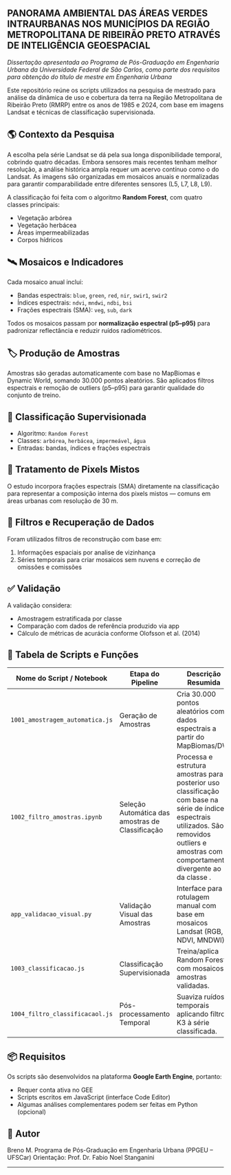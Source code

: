 ## PANORAMA AMBIENTAL DAS ÁREAS VERDES INTRAURBANAS NOS MUNICÍPIOS DA REGIÃO METROPOLITANA DE RIBEIRÃO PRETO ATRAVÉS DE INTELIGÊNCIA GEOESPACIAL

_Dissertação apresentada ao Programa de Pós-Graduação em Engenharia Urbana da Universidade Federal de São Carlos, como parte dos requisitos para obtenção do título de mestre em Engenharia Urbana_

Este repositório reúne os scripts utilizados na pesquisa de mestrado para análise da dinâmica de uso e cobertura da terra na Região Metropolitana de Ribeirão Preto (RMRP) entre os anos de 1985 e 2024, com base em imagens Landsat e técnicas de classificação supervisionada.

## 🌎 Contexto da Pesquisa

A escolha pela série Landsat se dá pela sua longa disponibilidade temporal, cobrindo quatro décadas. Embora sensores mais recentes tenham melhor resolução, a análise histórica ampla requer um acervo contínuo como o do Landsat. As imagens são organizadas em mosaicos anuais e normalizadas para garantir comparabilidade entre diferentes sensores (L5, L7, L8, L9).

A classificação foi feita com o algoritmo **Random Forest**, com quatro classes principais:
- Vegetação arbórea
- Vegetação herbácea
- Áreas impermeabilizadas
- Corpos hídricos

## 🛰️ Mosaicos e Indicadores

Cada mosaico anual inclui:

- Bandas espectrais: `blue`, `green`, `red`, `nir`, `swir1`, `swir2`
- Índices espectrais: `ndvi`, `mndwi`, `ndbi`, `bsi`
- Frações espectrais (SMA): `veg`, `sub`, `dark`

Todos os mosaicos passam por **normalização espectral (p5–p95)** para padronizar reflectância e reduzir ruídos radiométricos.

## 🏷️ Produção de Amostras

Amostras são geradas automaticamente com base no MapBiomas e Dynamic World, somando 30.000 pontos aleatórios. São aplicados filtros espectrais e remoção de outliers (p5–p95) para garantir qualidade do conjunto de treino.

## 🌳 Classificação Supervisionada

- Algoritmo: `Random Forest`
- Classes: `arbórea`, `herbácea`, `impermeável`, `água`
- Entradas: bandas, índices e frações espectrais

## 🧩 Tratamento de Pixels Mistos

O estudo incorpora frações espectrais (SMA) diretamente na classificação para representar a composição interna dos pixels mistos — comuns em áreas urbanas com resolução de 30 m.

## 🧽 Filtros e Recuperação de Dados

Foram utilizados filtros de reconstrução com base em:
1. Informações espaciais por analise de vizinhança
2. Séries temporais para criar mosaicos sem nuvens e correção de omissões e comissões

## ✅ Validação

A validação considera:
- Amostragem estratificada por classe
- Comparação com dados de referência produzido via app
- Cálculo de métricas de acurácia conforme Olofsson et al. (2014)

## 📜 Tabela de Scripts e Funções

| Nome do Script / Notebook        | Etapa do Pipeline                 | Descrição Resumida                                                                 |
|----------------------------------|-----------------------------------|-------------------------------------------------------------------------------------|
| `1001_amostragem_automatica.js`              | Geração de Amostras               | Cria 30.000 pontos aleatórios com dados espectrais a partir do MapBiomas/DW.       |
| `1002_filtro_amostras.ipynb`          | Seleção Automática das amostras de Classificação | Processa e estrutura amostras para posterior uso classificação com base na série de índices espectrais utilizados. São removidos outliers e amostras com comportamento divergente ao da classe .          |
| `app_validacao_visual.py`                | Validação Visual das Amostras     | Interface para rotulagem manual com base em mosaicos Landsat (RGB, NDVI, MNDWI).   |
| `1003_classificacao.js`        | Classificação Supervisionada      | Treina/aplica Random Forest com mosaicos e amostras validadas.                     |
| `1004_filtro_classificacaol.js`        | Pós-processamento Temporal        | Suaviza ruídos temporais aplicando filtro K3 à série classificada.                |


## 📦 Requisitos

Os scripts são desenvolvidos na plataforma **Google Earth Engine**, portanto:

- Requer conta ativa no GEE
- Scripts escritos em JavaScript (interface Code Editor)
- Algumas análises complementares podem ser feitas em Python (opcional)

## 👤 Autor

Breno M.
Programa de Pós-Graduação em Engenharia Urbana (PPGEU – UFSCar) 
Orientação: Prof. Dr. Fabio Noel Stanganini

---

